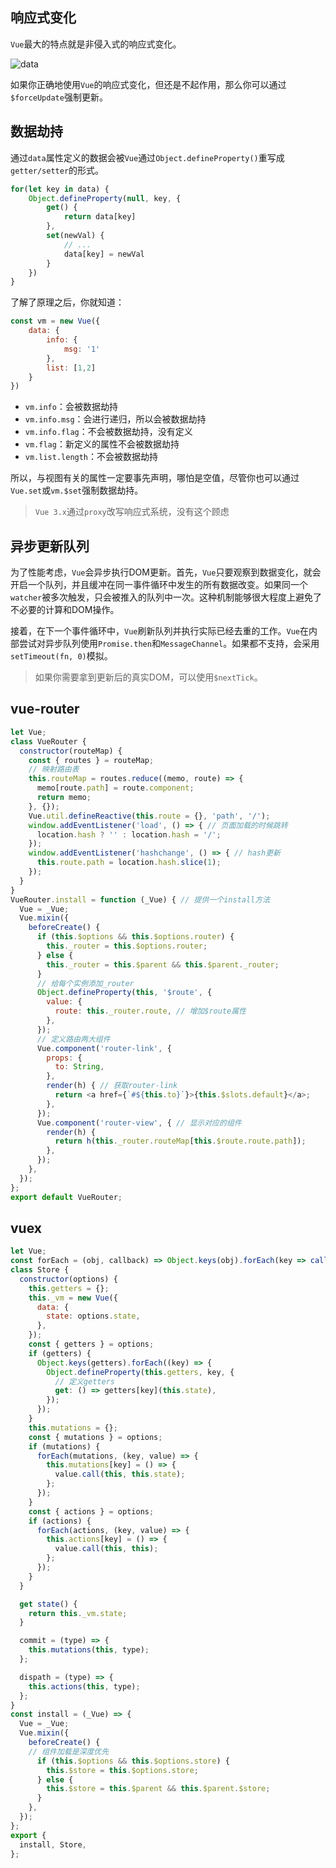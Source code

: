 ## 响应式变化

`Vue`最大的特点就是非侵入式的响应式变化。

![data](https://cn.vuejs.org/images/data.png)

如果你正确地使用`Vue`的响应式变化，但还是不起作用，那么你可以通过`$forceUpdate`强制更新。

## 数据劫持

通过`data`属性定义的数据会被`Vue`通过`Object.defineProperty()`重写成`getter/setter`的形式。

```js
for(let key in data) {
    Object.defineProperty(null, key, {
        get() {
            return data[key]
        },
        set(newVal) {
            // ...
            data[key] = newVal
        }
    })
}
```

了解了原理之后，你就知道：

```js
const vm = new Vue({
    data: {
        info: {
            msg: '1'
        },
        list: [1,2]
    }
})
```

* `vm.info`：会被数据劫持
* `vm.info.msg`：会进行递归，所以会被数据劫持
* `vm.info.flag`：不会被数据劫持，没有定义
* `vm.flag`：新定义的属性不会被数据劫持
* `vm.list.length`：不会被数据劫持

所以，与视图有关的属性一定要事先声明，哪怕是空值，尽管你也可以通过`Vue.set`或`vm.$set`强制数据劫持。

> `Vue 3.x`通过`proxy`改写响应式系统，没有这个顾虑

## 异步更新队列

为了性能考虑，`Vue`会异步执行DOM更新。首先，`Vue`只要观察到数据变化，就会开启一个队列，并且缓冲在同一事件循环中发生的所有数据改变。如果同一个`watcher`被多次触发，只会被推入的队列中一次。这种机制能够很大程度上避免了不必要的计算和DOM操作。

接着，在下一个事件循环中，`Vue`刷新队列并执行实际已经去重的工作。`Vue`在内部尝试对异步队列使用`Promise.then`和`MessageChannel`。如果都不支持，会采用`setTimeout(fn, 0)`模拟。

> 如果你需要拿到更新后的真实DOM，可以使用`$nextTick`。

## vue-router

```js
let Vue;
class VueRouter {
  constructor(routeMap) {
    const { routes } = routeMap; 
    // 映射路由表
    this.routeMap = routes.reduce((memo, route) => {
      memo[route.path] = route.component;
      return memo;
    }, {});
    Vue.util.defineReactive(this.route = {}, 'path', '/'); 
    window.addEventListener('load', () => { // 页面加载的时候跳转
      location.hash ? '' : location.hash = '/';
    });
    window.addEventListener('hashchange', () => { // hash更新
      this.route.path = location.hash.slice(1);
    });
  }
}
VueRouter.install = function (_Vue) { // 提供一个install方法
  Vue = _Vue;
  Vue.mixin({
    beforeCreate() {
      if (this.$options && this.$options.router) {
        this._router = this.$options.router;
      } else {
        this._router = this.$parent && this.$parent._router;
      }
      // 给每个实例添加_router
      Object.defineProperty(this, '$route', {
        value: {
          route: this._router.route, // 增加$route属性
        },
      });
      // 定义路由两大组件
      Vue.component('router-link', {
        props: {
          to: String,
        },
        render(h) { // 获取router-link
          return <a href={`#${this.to}`}>{this.$slots.default}</a>;
        },
      });
      Vue.component('router-view', { // 显示对应的组件
        render(h) {
          return h(this._router.routeMap[this.$route.route.path]);
        },
      });
    },
  });
};
export default VueRouter;
```

## vuex

```js
let Vue;
const forEach = (obj, callback) => Object.keys(obj).forEach(key => callback(key, obj[key]));
class Store {
  constructor(options) {
    this.getters = {};
    this._vm = new Vue({
      data: {
        state: options.state,
      },
    });
    const { getters } = options;
    if (getters) {
      Object.keys(getters).forEach((key) => {
        Object.defineProperty(this.getters, key, {
          // 定义getters
          get: () => getters[key](this.state),
        });
      });
    }
    this.mutations = {};
    const { mutations } = options;
    if (mutations) {
      forEach(mutations, (key, value) => {
        this.mutations[key] = () => {
          value.call(this, this.state);
        };
      });
    }
    const { actions } = options;
    if (actions) {
      forEach(actions, (key, value) => {
        this.actions[key] = () => {
          value.call(this, this);
        };
      });
    }
  }

  get state() {
    return this._vm.state;
  }

  commit = (type) => {
    this.mutations(this, type);
  };

  dispath = (type) => {
    this.actions(this, type);
  };
}
const install = (_Vue) => {
  Vue = _Vue;
  Vue.mixin({
    beforeCreate() {
    // 组件加载是深度优先
      if (this.$options && this.$options.store) {
        this.$store = this.$options.store;
      } else {
        this.$store = this.$parent && this.$parent.$store;
      }
    },
  });
};
export {
  install, Store,
};
```